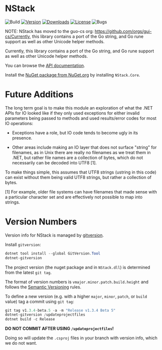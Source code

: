 # NStack

![Build](https://github.com/migueldeicaza/NStack/actions/workflows/build.yml/badge.svg)
[![Version](https://img.shields.io/nuget/v/NStack.Core.svg)](https://www.nuget.org/packages/NStack.Core)
[![Downloads](https://img.shields.io/nuget/dt/NStack.Core)](https://www.nuget.org/packages/NStack.Core)
[![License](https://img.shields.io/github/license/migueldeicaza/NStack.svg)](LICENSE)
![Bugs](https://img.shields.io/github/issues/migueldeicaza/NStack)

NOTE: NStack has moved to the guo-cs org: https://github.com/orgs/gui-cs/Currently, this library contains a port of the Go string, and Go rune support as well as other Unicode helper methods.

Currently, this library contains a port of the Go string, and Go rune support as well as other Unicode helper methods.

You can browse the [API documentation](https://migueldeicaza.github.io/NStack/api/NStack.html).

Install the [NuGet package from NuGet.org](https://www.nuget.org/packages/NStack.Core) by installing `NStack.Core`.

# Future Additions

The long term goal is to make this module an exploration of what the .NET APIs for IO looked like if they only
used exceptions for either invalid parameters being passed to
methods and used results/error codes for most IO operations:

* Exceptions have a role, but IO code tends to become ugly in its presence.

* Other areas include making an IO layer that does not surface "string" for
filenames, as in Unix there are really no filenames as we treat them in
.NET, but rather file names are a collection of bytes, which do not necessarily
can be decoded into UTF8 [1].  

To make things simple, this assumes that UTF8 strings (ustring in this code)
can exist without them being valid UTF8 strings, but rather a collection of bytes.

[1] For example, older file systems can have filenames that made sense with
a particular character set and are effectively not possible to map into strings.


# Version Numbers

Version info for NStack is managed by [gitversion](https://gitversion.net).

Install `gitversion`:

```powershell
dotnet tool install --global GitVersion.Tool
dotnet-gitversion
```

The project version (the nuget package and in `NStack.dll`) is determined from the latest `git tag`. 

The format of version numbers is `vmajor.minor.patch.build.height` and follows the [Semantic Versioning](https://semver.org/) rules.

To define a new version (e.g. with a higher `major`, `minor`, `patch`, or `build` value) tag a commit using `git tag`:

```powershell
git tag v1.3.4-beta.5 -a -m "Release v1.3.4 Beta 5"
dotnet-gitversion /updateprojectfiles
dotnet build -c Release
```

**DO NOT COMMIT AFTER USING `/updateprojectfiles`!**

Doing so will update the `.csproj` files in your branch with version info, which we do not want.